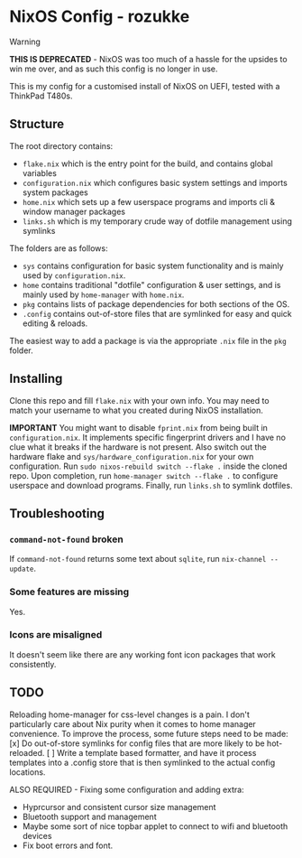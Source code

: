 # NixOS Config - rozukke

> [!WARNING]  
> **THIS IS DEPRECATED** - NixOS was too much of a hassle for the upsides to win me over, and as such this config is no longer in use.

This is my config for a customised install of NixOS on UEFI, tested with a ThinkPad T480s.

## Structure
The root directory contains: 
 - `flake.nix` which is the entry point for the build, and contains global variables
 - `configuration.nix` which configures basic system settings and imports system packages 
 - `home.nix` which sets up a few userspace programs and imports cli & window manager packages
 - `links.sh` which is my temporary crude way of dotfile management using symlinks

The folders are as follows:

 - `sys` contains configuration for basic system functionality and is mainly used by `configuration.nix`.
 - `home` contains traditional "dotfile" configuration & user settings, and is mainly used by `home-manager` with `home.nix`.
 - `pkg` contains lists of package dependencies for both sections of the OS.
 - `.config` contains out-of-store files that are symlinked for easy and quick editing & reloads.

The easiest way to add a package is via the appropriate `.nix` file in the `pkg` folder.

## Installing
Clone this repo and fill `flake.nix` with your own info.
You may need to match your username to what you created during NixOS installation.

**IMPORTANT**
You might want to disable `fprint.nix` from being built in `configuration.nix`. It implements specific fingerprint drivers and I have no clue what it breaks if the hardware is not present. Also switch out the hardware flake and `sys/hardware_configuration.nix` for your own configuration.
Run `sudo nixos-rebuild switch --flake .` inside the cloned repo. Upon completion, run `home-manager switch --flake .` to configure userspace and download programs.
Finally, run `links.sh` to symlink dotfiles.

## Troubleshooting
### `command-not-found` broken
If `command-not-found` returns some text about `sqlite`, run `nix-channel --update`.

### Some features are missing
Yes.

### Icons are misaligned
It doesn't seem like there are any working font icon packages that work consistently.

## TODO
Reloading home-manager for css-level changes is a pain. 
I don't particularly care about Nix purity when it comes to home manager convenience. To improve the process, some future steps need to be made:
 [x] Do out-of-store symlinks for config files that are more likely to be hot-reloaded.
 [ ] Write a template based formatter, and have it process templates into a .config store that is then symlinked to the actual config locations.

 ALSO REQUIRED - Fixing some configuration and adding extra:
 - Hyprcursor and consistent cursor size management
 - Bluetooth support and management
 - Maybe some sort of nice topbar applet to connect to wifi and bluetooth devices
 - Fix boot errors and font. 
